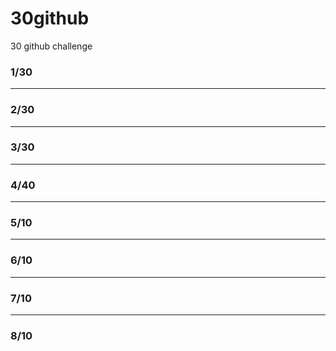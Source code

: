 # 30github
30 github challenge

### 1/30

---

### 2/30

---

### 3/30

---

### 4/40

---

### 5/10

---

### 6/10

---

### 7/10

---

### 8/10
